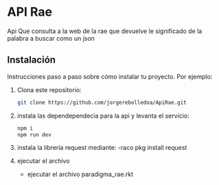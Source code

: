 # API Rae

Api Que consulta a la web de la rae que devuelve le significado de la palabra a buscar como un json



## Instalación

Instrucciones paso a paso sobre cómo instalar tu proyecto. Por ejemplo:

1. Clona este repositorio:
   ```bash
   git clone https://github.com/jorgerebolledoa/ApiRae.git
   
2. instala las dependependecia para la api y levanta el servicio:
     ```bash
    npm i
    npm run dev
3. instala la librería request mediante:
   -raco pkg install request
   
5. ejecutar el archivo 
   - ejecutar el archivo paradigma_rae.rkt

